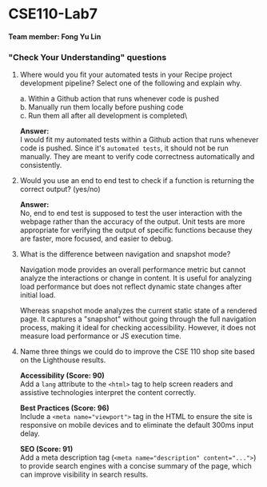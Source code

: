 # CSE110-Lab7

#### Team member: Fong Yu Lin

### "Check Your Understanding" questions

1. Where would you fit your automated tests in your Recipe project development pipeline? Select one of the following and explain why.

   a. Within a Github action that runs whenever code is pushed\
   b. Manually run them locally before pushing code\
   c. Run them all after all development is completed\

   **Answer:**\
    I would fit my automated tests within a Github action that runs whenever code is pushed. Since it's `automated tests`, it should not be run manually. They are meant to verify code correctness automatically and consistently.

2. Would you use an end to end test to check if a function is returning the correct output? (yes/no)

   **Answer:**\
   No, end to end test is supposed to test the user interaction with the webpage rather than the accuracy of the output. Unit tests are more appropriate for verifying the output of specific functions because they are faster, more focused, and easier to debug.

3. What is the difference between navigation and snapshot mode?

   Navigation mode provides an overall performance metric but cannot analyze the interactions or change in content. It is useful for analyzing load performance but does not reflect dynamic state changes after initial load.

   Whereas snapshot mode analyzes the current static state of a rendered page. It captures a "snapshot" without going through the full navigation process, making it ideal for checking accessibility. However, it does not measure load performance or JS execution time.

4. Name three things we could do to improve the CSE 110 shop site based on the Lighthouse results.

   **Accessibility (Score: 90)**\
   Add a `lang` attribute to the `<html>` tag to help screen readers and assistive technologies interpret the content correctly.

   **Best Practices (Score: 96)**\
   Include a `<meta name="viewport">` tag in the HTML to ensure the site is responsive on mobile devices and to eliminate the default 300ms input delay.

   **SEO (Score: 91)**\
   Add a meta description tag (`<meta name="description" content="...">`) to provide search engines with a concise summary of the page, which can improve visibility in search results.
